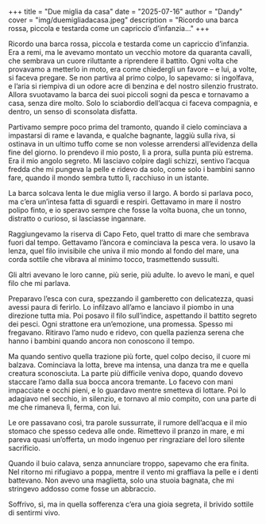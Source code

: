 +++
title = "Due miglia da casa"
date = "2025-07-16"
author = "Dandy"
cover = "img/duemigliadacasa.jpeg"
description = "Ricordo una barca rossa, piccola e testarda come un capriccio d’infanzia..."
+++

Ricordo una barca rossa, piccola e testarda come un capriccio d’infanzia. Era a remi, ma le avevamo montato un vecchio motore da quaranta cavalli,
che sembrava un cuore riluttante a riprendere il battito. Ogni volta che provavamo a metterlo in moto, era come chiedergli un favore – e lui, a volte, si faceva pregare. Se non partiva al primo colpo, lo sapevamo: si ingolfava, e l’aria si riempiva di un odore acre di benzina e del nostro silenzio frustrato. Allora svuotavamo la barca dei suoi piccoli sogni da pesca e tornavamo a casa, senza dire molto. Solo lo sciabordio dell’acqua ci faceva compagnia, e dentro, un senso di sconsolata disfatta.

Partivamo sempre poco prima del tramonto, quando il cielo cominciava a impastarsi di rame e lavanda, e qualche bagnante, laggiù sulla riva, si ostinava in un ultimo tuffo come se non volesse arrendersi all’evidenza della fine del giorno. Io prendevo il mio posto, lì a prora, sulla punta più estrema. Era il mio angolo segreto. Mi lasciavo colpire dagli schizzi, sentivo l’acqua fredda che mi pungeva la pelle e ridevo da solo, come solo i bambini sanno fare, quando il mondo sembra tutto lì, racchiuso in un istante.

La barca solcava lenta le due miglia verso il largo. A bordo si parlava poco, ma c’era un’intesa fatta di sguardi e respiri. Gettavamo in mare il nostro polipo finto, e io speravo sempre che fosse la volta buona, che un tonno, distratto o curioso, si lasciasse ingannare.

Raggiungevamo la riserva di Capo Feto, quel tratto di mare che sembrava fuori dal tempo. Gettavamo l’àncora e cominciava la pesca vera. Io usavo la lenza, quel filo invisibile che univa il mio mondo al fondo del mare, una corda sottile che vibrava al minimo tocco, trasmettendo sussulti.

Gli altri avevano le loro canne, più serie, più adulte. Io avevo le mani, e quel filo che mi parlava.

Preparavo l’esca con cura, spezzando il gamberetto con delicatezza, quasi avessi paura di ferirlo. Lo infilzavo all’amo e lanciavo il piombo in una direzione tutta mia. Poi posavo il filo sull’indice, aspettando il battito segreto dei pesci. Ogni strattone era un’emozione, una promessa. Spesso mi fregavano.
Ritiravo l’amo nudo e ridevo, con quella pazienza serena che hanno i bambini quando ancora non conoscono il tempo.

Ma quando sentivo quella trazione più forte, quel colpo deciso, il cuore mi balzava. Cominciava la lotta, breve ma intensa, una danza tra me e quella creatura sconosciuta. La parte più difficile veniva dopo, quando dovevo staccare l’amo dalla sua bocca ancora tremante. Lo facevo con mani impacciate e occhi pieni, e lo guardavo mentre smetteva di lottare. Poi lo adagiavo nel secchio, in silenzio, e tornavo al mio compito, con una parte di me che rimaneva lì, ferma, con lui.

Le ore passavano così, tra parole sussurrate, il rumore dell’acqua e il mio stomaco che spesso cedeva alle onde. Rimettevo il pranzo in mare,
e mi pareva quasi un’offerta, un modo ingenuo per ringraziare del loro silente sacrificio.

Quando il buio calava, senza annunciare troppo, sapevamo che era finita. Nel ritorno mi rifugiavo a poppa, mentre il vento mi graffiava la pelle e i denti battevano. Non avevo una maglietta, solo una stuoia bagnata, che mi stringevo addosso come fosse un abbraccio.

Soffrivo, sì, ma in quella sofferenza c’era una gioia segreta, il brivido sottile di sentirmi vivo.
